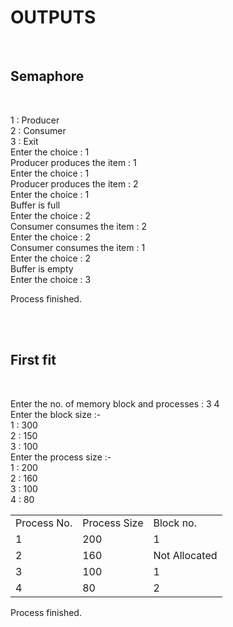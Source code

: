 <h1>OUTPUTS</h1>
<br>
<h2>Semaphore </h2><br>
<p>1 : Producer<br>
2 : Consumer<br>
3 : Exit<br>
Enter the choice : 1<br>
Producer produces the item : 1<br>
Enter the choice : 1<br>
Producer produces the item : 2<br>
Enter the choice : 1<br>
Buffer is full<br>
Enter the choice : 2<br>
Consumer consumes the item : 2<br>
Enter the choice : 2<br>
Consumer consumes the item : 1<br>
Enter the choice : 2<br>
Buffer is empty<br>
Enter the choice : 3<br>

Process finished.</p><br><br>
<h2>First fit</h2><br>
<p>Enter the no. of memory block and processes : 3 4<br>
Enter the block size :- <br>
1 : 	300<br>
2 : 	150<br>
3 : 	100<br>
Enter the process size :- <br>
1 : 	200<br>
2 : 	160<br>
3 : 	100<br>
4 : 	80<br>

<table>
  <tr>
    <td>Process No.</td>
    <td>Process Size</td>
    <td>Block no.</td>
  </tr>
  <tr>
    <td>1</td>
    <td>200</td>
    <td>1</td>
  </tr>
    <tr>
    <td>2</td>
    <td>160</td>
    <td>Not Allocated</td>
  </tr>
    <tr>
    <td>3</td>
    <td>100</td>
    <td>1</td>
  </tr>
  <tr>
    <td>4</td>
    <td>80</td>
    <td>2</td>
  </tr>
</table>

Process finished.</p><br>

